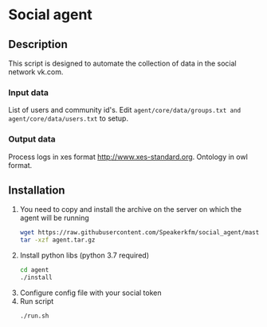 # Social agent

## Description
This script is designed to automate the collection of data in the social network vk.com.

### Input data
List of users and community id's. Edit `agent/core/data/groups.txt and agent/core/data/users.txt` to setup.

### Output data
Process logs in xes format http://www.xes-standard.org. 
Ontology in owl format.

## Installation
1.  You need to copy and install the archive on the server on which the agent will be running
    ```sh
    wget https://raw.githubusercontent.com/Speakerkfm/social_agent/master/agent.tar.gz
    tar -xzf agent.tar.gz
    ```
2.  Install python libs (python 3.7 required)
    ```sh
    cd agent
    ./install
    ```
3.  Configure config file with your social token
4.  Run script
    ```sh
    ./run.sh
    ```